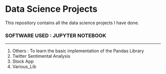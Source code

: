 # Data Science Projects

This repository contains all the data science projects I have done. 

### SOFTWARE USED : JUPYTER NOTEBOOK

-----------------------------------------------------------------------------------------------------------------------------------------------------------------------------------

1) Others : To learn the basic implementation of the Pandas Library
2) Twitter Sentimental Analysis  
3) Stock App 
4) Various_Lib
